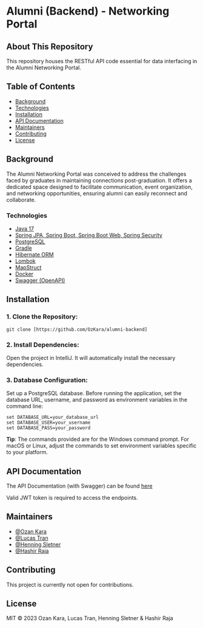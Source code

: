 # Alumni (Backend) - Networking Portal

## About This Repository

This repository houses the RESTful API code essential for data interfacing in the Alumni Networking Portal. 

## Table of Contents

- [Background](#Background)
- [Technologies](#Technologies)
- [Installation](#Installation)
- [API Documentation](#API_Documentation)
- [Maintainers](#Maintainers)
- [Contributing](#Contributing)
- [License](#License)

## Background

The Alumni Networking Portal was conceived to 
address the challenges faced by graduates in maintaining connections post-graduation. 
It offers a dedicated space designed to facilitate communication,
event organization, and networking opportunities, ensuring alumni can easily reconnect and collaborate.

### Technologies

- [Java 17](https://www.oracle.com/java/technologies/downloads/#java17)
- [Spring JPA, Spring Boot, Spring Boot Web, Spring Security](https://spring.io/projects/spring-boot)
- [PostgreSQL](https://www.postgresql.org/)
- [Gradle](https://gradle.org/)
- [Hibernate ORM](https://hibernate.org/)
- [Lombok](https://projectlombok.org/)
- [MapStruct](https://mapstruct.org/)
- [Docker](https://www.docker.com/)
- [Swagger (OpenAPI)](https://swagger.io/)

## Installation

### 1. Clone the Repository:
```shell
git clone [https://github.com/OzKara/alumni-backend]
```
### 2. Install Dependencies:
Open the project in IntelliJ. It will automatically install the necessary dependencies.

### 3. Database Configuration:
Set up a PostgreSQL database. Before running the application, set the database URL, username, and password as environment variables in the command line:

```shell
set DATABASE_URL=your_database_url
set DATABASE_USER=your_username
set DATABASE_PASS=your_password
```
**Tip**: The commands provided are for the Windows command prompt. For macOS or Linux, adjust the commands to set environment variables specific to your platform.

## API Documentation

The API Documentation (with Swagger) can be found [here](https://alumni-web.azurewebsites.net/swagger-ui/index.html#/)

Valid JWT token is required to access the endpoints.

## Maintainers

- [@Ozan Kara](https://github.com/OzKara)
- [@Lucas Tran](https://github.com/lucastrann)
- [@Henning Sletner](https://github.com/HennningS)
- [@Hashir Raja](https://github.com/hashirraja)

## Contributing

This project is currently not open for contributions.

## License

MIT © 2023 Ozan Kara, Lucas Tran, Henning Sletner & Hashir Raja

